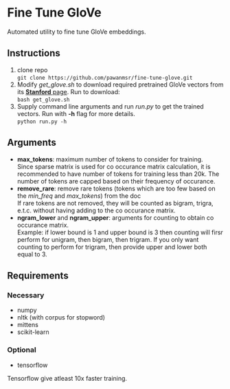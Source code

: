 Fine Tune GloVe
===============

Automated utility to fine tune GloVe embeddings.

Instructions
------------
1. clone repo  
`git clone https://github.com/pawanmsr/fine-tune-glove.git`  
2. Modify *get_glove.sh* to download required pretrained GloVe vectors from its [**Stanford** page](https://nlp.stanford.edu/projects/glove/). Run to download:  
`bash get_glove.sh`  
3. Supply command line arguments and run *run.py* to get the trained vectors. Run with **-h** flag for more details.  
`python run.py -h`  

Arguments
---------

- **max_tokens**: maximum number of tokens to consider for training.  
Since sparse matrix is used for co occurance matrix calculation, it is recommended to have number of tokens for training less than 20k. The number of tokens are capped based on their frequency of occurance.  
- **remove_rare**: remove rare tokens (tokens which are too few based on the *min_freq* and *max_tokens*) from the doc  
If rare tokens are not removed, they will be counted as bigram, trigra, e.t.c. without having adding to the co occurance matrix.  
- **ngram_lower** and **ngram_upper**: arguments for counting to obtain co occurance matrix.  
Example: if lower bound is 1 and upper bound is 3 then counting will firsr perform for unigram, then bigram, then trigram. If you only want counting to perform for trigram, then provide upper and lower both equal to 3.

Requirements
------------

### Necessary
- numpy
- nltk (with corpus for stopword)
- mittens
- scikit-learn

### Optional
- tensorflow

Tensorflow give atleast 10x faster training.